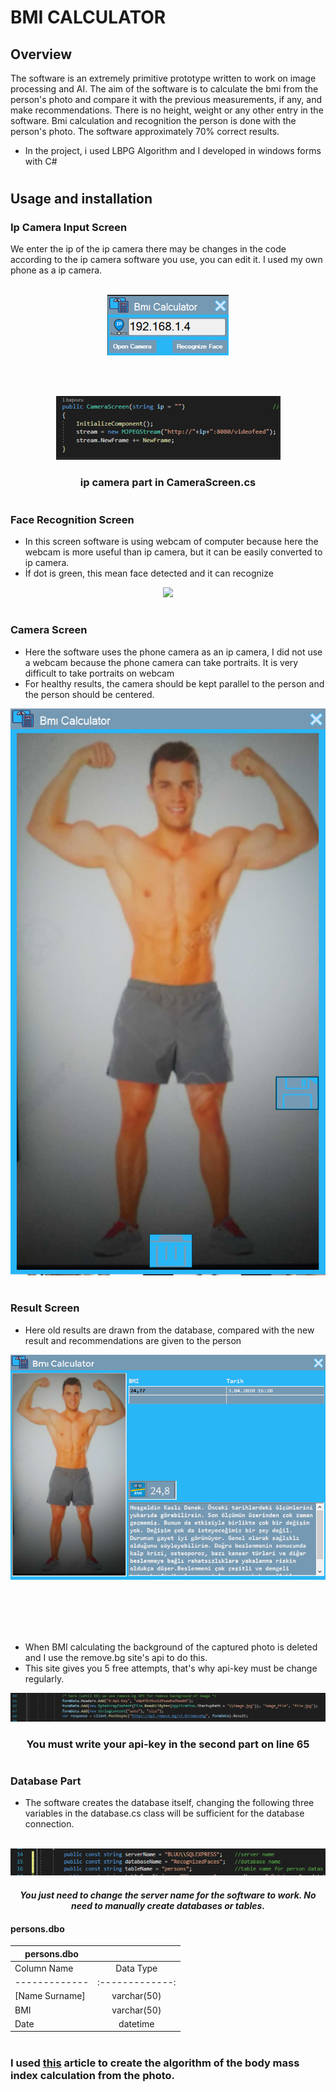 # BMI CALCULATOR

## Overview

The software is an extremely primitive prototype written to work on image processing and AI. The aim of the software is to calculate the bmi from the person's photo and compare it with the previous measurements, if any, and make recommendations. There is no height, weight or any other entry in the software. Bmi calculation and recognition the person is done with the person's photo.
The software approximately 70% correct results.

* In the project, i used LBPG Algorithm and I developed in windows forms with C#

# 

## Usage and installation

### Ip Camera Input Screen

We enter the ip of the ip camera there may be changes in the code according to the ip camera software you use, you can edit it. I used my own phone as a ip camera.
<br></br>
<p align="center">
  <img src="https://github.com/meteahmetyakar/Bmi-Calculator-With-Image-Processing/blob/main/images/ip-camera-input.png" />
</p>
<br></br>

<p align="center">
  <img src="https://github.com/meteahmetyakar/Bmi-Calculator-With-Image-Processing/blob/main/images/ip-camera-input-code.png" />
</p> 
<h3 align="center">ip camera part in CameraScreen.cs</h3>

# 

### Face Recognition Screen

* In this screen software is using webcam of computer because here the webcam is more useful than ip camera, but it can be easily converted to ip camera.
* İf dot is green, this mean face detected and it can recognize

<p align="center">
  <img src="https://github.com/meteahmetyakar/Bmi-Calculator-With-Image-Processing/blob/main/images/face-detection.gif" />
</p> 

# 

### Camera Screen

* Here the software uses the phone camera as an ip camera, I did not use a webcam because the phone camera can take portraits. It is very difficult to take portraits on webcam
* For healthy results, the camera should be kept parallel to the person and the person should be centered.

<p align="center">
  <img src="https://github.com/meteahmetyakar/Bmi-Calculator-With-Image-Processing/blob/main/images/camera-screen.png" />
</p> 

# 

### Result Screen

* Here old results are drawn from the database, compared with the new result and recommendations are given to the person

<p align="center">
  <img src="https://github.com/meteahmetyakar/Bmi-Calculator-With-Image-Processing/blob/main/images/result-screen.png" />
</p> 

<br></br>
<br></br>

* When BMI calculating the background of the captured photo is deleted and I use the remove.bg site's api to do this.
* This site gives you 5 free attempts, that's why api-key must be change regularly.

<p align="center">
  <img src="https://github.com/meteahmetyakar/Bmi-Calculator-With-Image-Processing/blob/main/images/remove-bg-part.png" />
</p>
<h3 align="center">You must write your api-key in the second part on line 65</h3>


# 

### Database Part

* The software creates the database itself, changing the following three variables in the database.cs class will be sufficient for the database connection.
<br></br>
<p align="center">
  <img src="https://github.com/meteahmetyakar/Bmi-Calculator-With-Image-Processing/blob/main/images/database-information.png" />
</p>
<i><h4 align="center">You just need to change the server name for the software to work. No need to manually create databases or tables.</h4></i>

#### persons.dbo
| persons.dbo   |               |
| ------------- |:-------------:|
| Column Name   | Data Type     |
| ------------- |:-------------:|
| [Name Surname]| varchar(50)   |
| BMI           | varchar(50)   |
| Date          | datetime      |

# 

### I used [this](https://github.com/meteahmetyakar/Bmi-Calculator-With-Image-Processing/blob/main/Calculation-of-BMI-using-image-processing-techniques.pdf) article to create the algorithm of the body mass index calculation from the photo.
